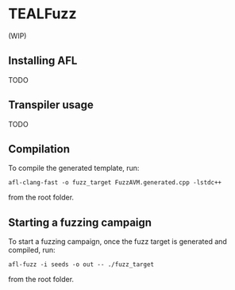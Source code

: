 # TEALFuzz

(WIP)

## Installing AFL
TODO

## Transpiler usage
TODO

## Compilation
To compile the generated template, run:
```
afl-clang-fast -o fuzz_target FuzzAVM.generated.cpp -lstdc++
```
from the root folder.

## Starting a fuzzing campaign

To start a fuzzing campaign, once the fuzz target is generated and compiled,
run:
```
afl-fuzz -i seeds -o out -- ./fuzz_target
```
from the root folder.